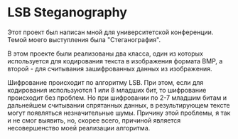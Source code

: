 # LSB Steganography

Этот проект был написан мной для университетской конференции. Темой моего выступления была "Стеганография".

В этом проекте были реализованы два класса, один из которых используется для кодирования текста в изображения
формата BMP, а второй - для считывания зашифрованных данных из изображения.

Шифрование происходит по алгоритму LSB. При этом, если для кодирования используются 1 или 8 младших бит, то шифрование
происходит без проблем. Но при шифровании по 2-7 младшим битам и дальнейшем считывании спрятанных данных, в
результирующем тексте могут появляться незначительные шумы. Причину этой проблемы, я так и не смог
выявить, но, скорее всего, причиной является несовершенство моей реализации алгоритма.

